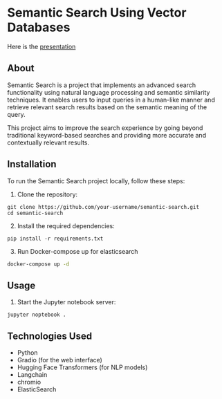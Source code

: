 # Semantic Search Using Vector Databases
Here is the [presentation](https://1drv.ms/p/s!AlrxwtK7Qzt-qX_MKMqDwhdAyamF?e=L8s39U)



## About

Semantic Search is a project that implements an advanced search functionality using natural language processing and semantic similarity techniques. It enables users to input queries in a human-like manner and retrieve relevant search results based on the semantic meaning of the query.

This project aims to improve the search experience by going beyond traditional keyword-based searches and providing more accurate and contextually relevant results.

## Installation

To run the Semantic Search project locally, follow these steps:

1. Clone the repository:

```
git clone https://github.com/your-username/semantic-search.git
cd semantic-search
```

2. Install the required dependencies:

```
pip install -r requirements.txt
```

3. Run Docker-compose up for elasticsearch

```bash
docker-compose up -d
```



## Usage

1. Start the Jupyter notebook  server:

```
jupyter noptebook .
```

## Technologies Used

- Python
- Gradio (for the web interface)
- Hugging Face Transformers (for NLP models)
- Langchain
- chromio
- ElasticSearch

